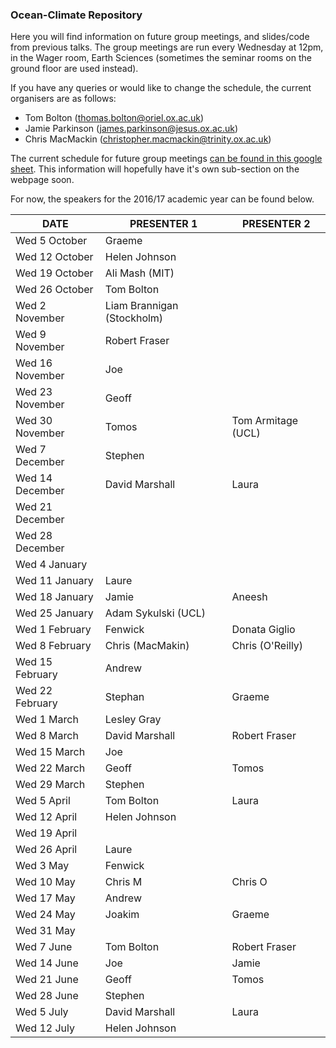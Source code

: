 ### Ocean-Climate Repository

Here you will find information on future group meetings, and slides/code from previous talks. The group meetings are run every Wednesday at 12pm, in the Wager room, Earth Sciences (sometimes the seminar rooms on the ground floor are used instead). 

If you have any queries or would like to change the schedule, the current organisers are as follows:

* Tom Bolton (thomas.bolton@oriel.ox.ac.uk)
* Jamie Parkinson (james.parkinson@jesus.ox.ac.uk)
* Chris MacMackin (christopher.macmackin@trinity.ox.ac.uk)

The current schedule for future group meetings [can be found in this google sheet](https://docs.google.com/spreadsheets/d/11S_bHZrkATnQsYqUyf3dwCsAEZUEdZSv06rGa5GjDLI/edit#gid=0). This information will hopefully have it's own sub-section on the webpage soon. 

For now, the speakers for the 2016/17 academic year can be found below.

| DATE            | PRESENTER 1                | PRESENTER 2        |
|-----------------|----------------------------|--------------------|
| Wed 5 October   | Graeme                     |                    |
| Wed 12 October  | Helen Johnson              |                    |
| Wed 19 October  | Ali Mash (MIT)             |                    |
| Wed 26 October  | Tom Bolton                 |                    |
| Wed 2 November  | Liam Brannigan (Stockholm) |                    |
| Wed 9 November  | Robert Fraser              |                    |
| Wed 16 November | Joe                        |                    |
| Wed 23 November | Geoff                      |                    |
| Wed 30 November | Tomos                      | Tom Armitage (UCL) |
| Wed 7 December  | Stephen                    |                    |
| Wed 14 December | David Marshall             | Laura              |
| Wed 21 December |                            |                    |
| Wed 28 December |                            |                    |
| Wed 4 January   |                            |                    |
| Wed 11 January  | Laure                      |                    |
| Wed 18 January  | Jamie                      | Aneesh             |
| Wed 25 January  | Adam Sykulski (UCL)        |                    |
| Wed 1 February  | Fenwick                    | Donata Giglio      |
| Wed 8 February  | Chris (MacMakin)           | Chris (O'Reilly)   |
| Wed 15 February | Andrew                     |                    |
| Wed 22 February | Stephan                    | Graeme             |
| Wed 1 March     | Lesley Gray                |                    |
| Wed 8 March     | David Marshall             | Robert Fraser      |
| Wed 15 March    | Joe                        |                    |
| Wed 22 March    | Geoff                      | Tomos              |
| Wed 29 March    | Stephen                    |                    |
| Wed 5 April     | Tom Bolton                 | Laura              |
| Wed 12 April    | Helen Johnson              |                    |
| Wed 19 April    |                            |                    |
| Wed 26 April    | Laure                      |                    |
| Wed 3 May       | Fenwick                    |                    |
| Wed 10 May      | Chris M                    | Chris O            |
| Wed 17 May      | Andrew                     |                    |
| Wed 24 May      | Joakim                     | Graeme             |
| Wed 31 May      |                            |                    |
| Wed 7 June      | Tom Bolton                 | Robert Fraser      |
| Wed 14 June     | Joe                        | Jamie              |
| Wed 21 June     | Geoff                      | Tomos              |
| Wed 28 June     | Stephen                    |                    |
| Wed 5 July      | David Marshall             | Laura              |
| Wed 12 July     | Helen Johnson              |                    |
